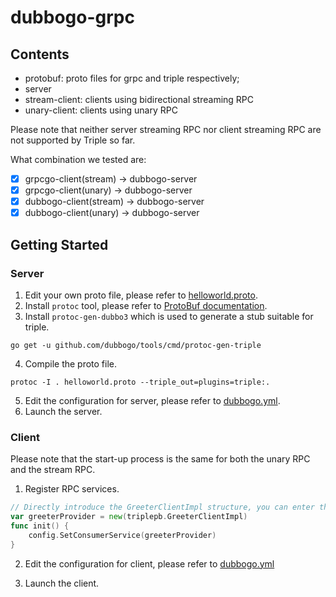 # dubbogo-grpc

## Contents

- protobuf: proto files for grpc and triple respectively;
- server
- stream-client: clients using bidirectional streaming RPC
- unary-client: clients using unary RPC

Please note that neither server streaming RPC nor client streaming RPC are not supported by Triple so far.

What combination we tested are:

- [x] grpcgo-client(stream) -> dubbogo-server
- [x] grpcgo-client(unary) -> dubbogo-server
- [x] dubbogo-client(stream) -> dubbogo-server
- [x] dubbogo-client(unary) -> dubbogo-server

## Getting Started

### Server

1. Edit your own proto file, please refer to [helloworld.proto](./protobuf/triple/helloworld.proto).
2. Install `protoc` tool, please refer to [ProtoBuf documentation](https://developers.google.com/protocol-buffers/docs/gotutorial).
3. Install `protoc-gen-dubbo3` which is used to generate a stub suitable for triple.

```shell
go get -u github.com/dubbogo/tools/cmd/protoc-gen-triple
```

4. Compile the proto file.

```shell
protoc -I . helloworld.proto --triple_out=plugins=triple:.
```

5. Edit the configuration for server, please refer to [dubbogo.yml](./server/dubbogo-server/conf/dubbogo.yml).
6. Launch the server.

### Client

Please note that the start-up process is the same for both the unary RPC and the stream RPC.

1. Register RPC services.

```go
// Directly introduce the GreeterClientImpl structure, you can enter the structure, and see the Reference as "greeterImpl"
var greeterProvider = new(triplepb.GreeterClientImpl)
func init() {
    config.SetConsumerService(greeterProvider)
}
```

2. Edit the configuration for client, please refer to [dubbogo.yml](./stream-client/dubbogo-client/conf/dubbogo.yml)

3. Launch the client.